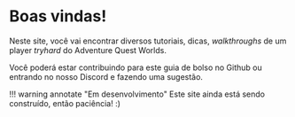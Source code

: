 # Boas vindas! 

Neste site, você vai encontrar diversos tutoriais, dicas, *walkthroughs* de um player *tryhard* do Adventure Quest Worlds.

Você poderá estar contribuindo para este guia de bolso no Github ou entrando no nosso Discord e fazendo uma sugestão.


!!! warning annotate "Em desenvolvimento"
    Este site ainda está sendo construído, então paciência! :)